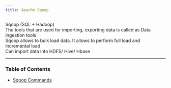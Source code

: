 ```yaml
---
title: Apache Sqoop
---
```


Sqoop (SQL + Hadoop)  
The tools that are used for importing, exporting data is called as Data Ingestion tools  
Sqoop allows to bulk load data. It allows to perform full load and incremental load  
Can import data into HDFS/ Hive/ Hbase

---

### Table of Contents

* [Sqoop Commands](Sqoop%20Commands.md)